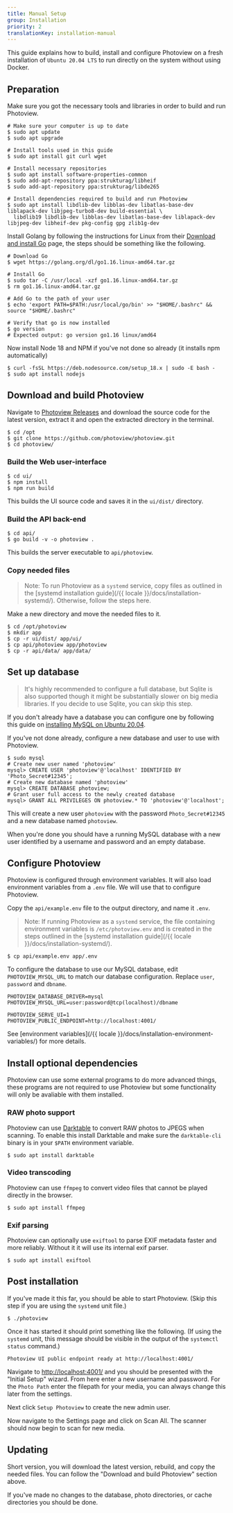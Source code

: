 ```yaml
---
title: Manual Setup
group: Installation
priority: 2
translationKey: installation-manual
---
```


This guide explains how to build, install and configure Photoview
on a fresh installation of `Ubuntu 20.04 LTS` to run directly on the system without using Docker.

## Preparation

Make sure you got the necessary tools and libraries in order to build and run Photoview.

```shell
# Make sure your computer is up to date
$ sudo apt update
$ sudo apt upgrade

# Install tools used in this guide
$ sudo apt install git curl wget

# Install necessary repositories
$ sudo apt install software-properties-common
$ sudo add-apt-repository ppa:strukturag/libheif
$ sudo add-apt-repository ppa:strukturag/libde265

# Install dependencies required to build and run Photoview
$ sudo apt install libdlib-dev libblas-dev libatlas-base-dev liblapack-dev libjpeg-turbo8-dev build-essential \
  libdlib19 libdlib-dev libblas-dev libatlas-base-dev liblapack-dev libjpeg-dev libheif-dev pkg-config gpg zlib1g-dev
```

Install Golang by following the instructions for Linux from their [Download and install Go](https://golang.org/doc/install) page, the steps should be something like the following.

```shell
# Download Go
$ wget https://golang.org/dl/go1.16.linux-amd64.tar.gz

# Install Go
$ sudo tar -C /usr/local -xzf go1.16.linux-amd64.tar.gz
$ rm go1.16.linux-amd64.tar.gz

# Add Go to the path of your user
$ echo 'export PATH=$PATH:/usr/local/go/bin' >> "$HOME/.bashrc" && source "$HOME/.bashrc"

# Verify that go is now installed
$ go version
# Expected output: go version go1.16 linux/amd64
```

Now install Node 18 and NPM if you've not done so already (it installs npm automatically)

```shell
$ curl -fsSL https://deb.nodesource.com/setup_18.x | sudo -E bash -
$ sudo apt install nodejs
```

## Download and build Photoview

Navigate to [Photoview Releases](https://github.com/photoview/photoview/releases) and download the source code for the latest version, extract it and open the extracted directory in the terminal.

```shell
$ cd /opt
$ git clone https://github.com/photoview/photoview.git
$ cd photoview/
```

### Build the Web user-interface

```shell
$ cd ui/
$ npm install
$ npm run build
```

This builds the UI source code and saves it in the `ui/dist/` directory.

### Build the API back-end

```shell
$ cd api/
$ go build -v -o photoview .
```

This builds the server executable to `api/photoview`.

### Copy needed files

> Note: To run Photoview as a `systemd` service, copy files as outlined in the [systemd installation guide](/{{ locale }}/docs/installation-systemd/). Otherwise, follow the steps here.

Make a new directory and move the needed files to it.

```shell
$ cd /opt/photoview
$ mkdir app
$ cp -r ui/dist/ app/ui/
$ cp api/photoview app/photoview
$ cp -r api/data/ app/data/
```

## Set up database

> It's highly recommended to configure a full database,
> but Sqlite is also supported though it might be substantially slower on big media libraries.
> If you decide to use Sqlite, you can skip this step.

If you don't already have a database you can configure one by following this guide on [installing MySQL on Ubuntu 20.04](https://www.digitalocean.com/community/tutorials/how-to-install-mysql-on-ubuntu-20-04).

If you've not done already, configure a new database and user to use with Photoview.

```shell
$ sudo mysql
# Create new user named 'photoview'
mysql> CREATE USER 'photoview'@'localhost' IDENTIFIED BY 'Photo_Secret#12345';
# Create new database named 'photoview'
mysql> CREATE DATABASE photoview;
# Grant user full access to the newly created database
mysql> GRANT ALL PRIVILEGES ON photoview.* TO 'photoview'@'localhost';
```

This will create a new user `photoview` with the password `Photo_Secret#12345` and a new database named `photoview`.

When you're done you should have a running MySQL database with a new user identified by a username and password and an empty database.

## Configure Photoview

Photoview is configured through environment variables. It will also load environment variables from a `.env` file.
We will use that to configure Photoview.

Copy the `api/example.env` file to the output directory, and name it `.env`.

> Note: If running Photoview as a `systemd` service, the file containing environment variables is `/etc/photoview.env` and is created in the steps outlined in the [systemd installation guide](/{{ locale }}/docs/installation-systemd/).

```shell
$ cp api/example.env app/.env
```

To configure the database to use our MySQL database, edit `PHOTOVIEW_MYSQL_URL` to match our database configuration.
Replace `user`, `password` and `dbname`.

```
PHOTOVIEW_DATABASE_DRIVER=mysql
PHOTOVIEW_MYSQL_URL=user:password@tcp(localhost)/dbname

PHOTOVIEW_SERVE_UI=1
PHOTOVIEW_PUBLIC_ENDPOINT=http://localhost:4001/
```

See [environment variables](/{{ locale }}/docs/installation-environment-variables/) for more details.

## Install optional dependencies

Photoview can use some external programs to do more advanced things,
these programs are not required to use Photoview but some functionality will only be avaliable with them installed.

### RAW photo support

Photoview can use [Darktable](https://www.darktable.org/) to convert RAW photos to JPEGS when scanning.
To enable this install Darktable and make sure the `darktable-cli` binary is in your `$PATH` environment variable.

```shell
$ sudo apt install darktable
```

### Video transcoding

Photoview can use `ffmpeg` to convert video files that cannot be played directly in the browser.

```shell
$ sudo apt install ffmpeg
```

### Exif parsing

Photoview can optionally use `exiftool` to parse EXIF metadata faster and more reliably. Without it it will use its internal exif parser.

```shell
$ sudo apt install exiftool
```

## Post installation

If you've made it this far, you should be able to start Photoview.
(Skip this step if you are using the `systemd` unit file.)

```shell
$ ./photoview
```

Once it has started it should print something like the following.
(If using the `systemd` unit, this message should be visible in the output of the `systemctl status` command.)

```
Photoview UI public endpoint ready at http://localhost:4001/
```

Navigate to [http://localhost:4001/](http://localhost:4001/) and you should be presented with the "Initial Setup" wizard.
From here enter a new username and password. For the `Photo Path` enter the filepath for your media, you can always change this later from the settings.

Next click `Setup Photoview` to create the new admin user.

Now navigate to the Settings page and click on Scan All. The scanner should now begin to scan for new media.

## Updating

Short version, you will download the latest version, rebuild, and copy the needed files. You can follow the "Download and build Photoview" section above.

If you've made no changes to the database, photo directories, or cache directories you should be done.
